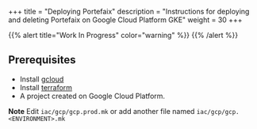 +++
title = "Deploying Portefaix"
description = "Instructions for deploying and deleting Portefaix on Google Cloud Platform GKE"
weight = 30
+++

{{% alert title="Work In Progress" color="warning" %}}
{{% /alert %}}

## Prerequisites

* Install [gcloud](https://cloud.google.com/sdk/docs/install)
* Install [terraform](https://www.terraform.io/downloads.html)
* A project created on Google Cloud Platform.

**Note** Edit `iac/gcp/gcp.prod.mk` or add another file named `iac/gcp/gcp.<ENVIRONMENT>.mk`
